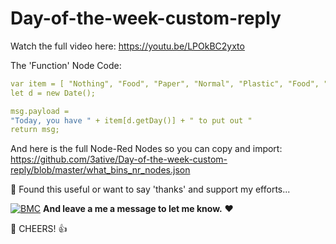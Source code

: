 # Day-of-the-week-custom-reply

Watch the full video here: https://youtu.be/LPOkBC2yxto

The 'Function' Node Code:
```yaml
var item = [ "Nothing", "Food", "Paper", "Normal", "Plastic", "Food", "Nothing"]
let d = new Date();

msg.payload = 
"Today, you have " + item[d.getDay()] + " to put out "
return msg;
```

And here is the full Node-Red Nodes so you can copy and import:
https://github.com/3ative/Day-of-the-week-custom-reply/blob/master/what_bins_nr_nodes.json

🎁 Found this useful or want to say 'thanks' and support my efforts...

[![BMC](https://www.buymeacoffee.com/assets/img/custom_images/white_img.png)](https://www.buymeacoffee.com/3ative) **And leave a me a message to let me know.**  ❤

🍺 CHEERS! 👍


